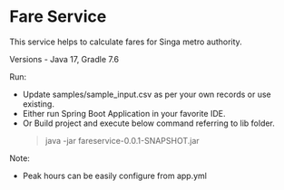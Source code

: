 # Fare Service

This service helps to calculate fares for Singa metro authority.

Versions - Java 17, Gradle 7.6 

Run: 
- Update samples/sample_input.csv as per your own records or use existing.
- Either run Spring Boot Application in your favorite IDE.
- Or Build project and execute below command referring to lib folder.
  > java -jar fareservice-0.0.1-SNAPSHOT.jar
  

Note:
- Peak hours can be easily configure from app.yml
